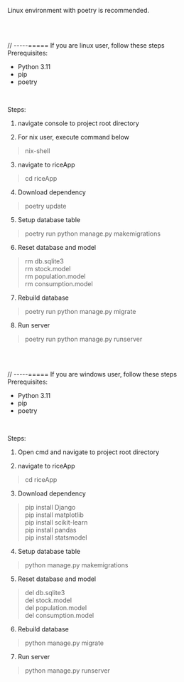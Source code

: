 Linux environment with poetry is recommended.

<br/><br/>

// -----===== If you are linux user, follow these steps <br/>
Prerequisites:
- Python 3.11
- pip
- poetry

<br/>

Steps: 
1. navigate console to project root directory

2. For nix user, execute command below
> nix-shell <br/>

3. navigate to riceApp
> cd riceApp <br/>

4. Download dependency
> poetry update <br/>

5. Setup database table
>  poetry run python manage.py makemigrations <br/>

6. Reset database and model
> rm db.sqlite3 <br/>
> rm stock.model <br/>
> rm population.model <br/>
> rm consumption.model <br/>

7. Rebuild database
> poetry run python manage.py migrate <br/>

8. Run server
> poetry run python manage.py runserver <br/>

<br/><br/>

// -----===== If you are windows user, follow these steps <br/>
Prerequisites:
- Python 3.11
- pip
- poetry

<br/>

Steps: 

1. Open cmd and navigate to project root directory

2. navigate to riceApp
> cd riceApp <br/>

3. Download dependency
> pip install Django <br/>
> pip install matplotlib <br/>
> pip install scikit-learn <br/>
> pip install pandas <br/>
> pip install statsmodel <br/>

4. Setup database table
> python manage.py makemigrations <br/>

5. Reset database and model
> del db.sqlite3 <br/>
> del stock.model <br/>
> del population.model <br/>
> del consumption.model <br/>

6. Rebuild database
> python manage.py migrate <br/>

7. Run server
> python manage.py runserver <br/>
